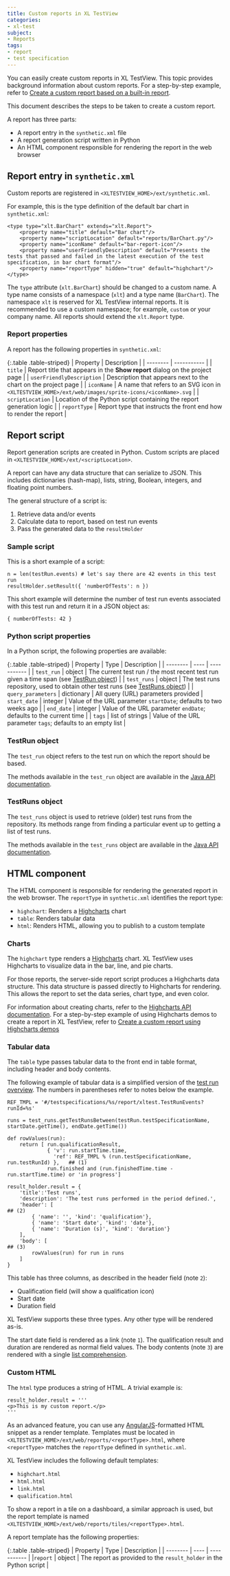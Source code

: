 ```yaml
---
title: Custom reports in XL TestView
categories:
- xl-test
subject:
- Reports
tags:
- report
- test specification
---
```


You can easily create custom reports in XL TestView. This topic provides background information about custom reports. For a step-by-step example, refer to [Create a custom report based on a built-in report](/xl-testview/how-to/create-a-custom-report.html).

This document describes the steps to be taken to create a custom report.

A report has three parts:

* A report entry in the `synthetic.xml` file
* A report generation script written in Python
* An HTML component responsible for rendering the report in the web browser

## Report entry in `synthetic.xml`

Custom reports are registered in `<XLTESTVIEW_HOME>/ext/synthetic.xml`.

For example, this is the type definition of the default bar chart in `synthetic.xml`:

    <type type="xlt.BarChart" extends="xlt.Report">
        <property name="title" default="Bar chart"/>
        <property name="scriptLocation" default="reports/BarChart.py"/>
        <property name="iconName" default="bar-report-icon"/>
        <property name="userFriendlyDescription" default="Presents the tests that passed and failed in the latest execution of the test specification, in bar chart format"/>
        <property name="reportType" hidden="true" default="highchart"/>
    </type>

The `type` attribute (`xlt.BarChart`) should be changed to a custom name. A type name consists of a namespace (`xlt`) and a type name (`BarChart`). The namespace `xlt` is reserved for XL TestView internal reports. It is recommended to use a custom namespace; for example, `custom` or your company name. All reports should extend the `xlt.Report` type.

### Report properties

A report has the following properties in `synthetic.xml`:

{:.table .table-striped}
| Property | Description |
| -------- | ----------- |
| `title` | Report title that appears in the **Show report** dialog on the project page |
| `userFriendlyDescription` | Description that appears next to the chart on the project page |
| `iconName` | A name that refers to an SVG icon in `<XLTESTVIEW_HOME>/ext/web/images/sprite-icons/<iconName>.svg` |
| `scriptLocation` | Location of the Python script containing the report generation logic |
| `reportType` | Report type that instructs the front end how to render the report |

## Report script

Report generation scripts are created in Python. Custom scripts are placed in `<XLTESTVIEW_HOME>/ext/<scriptLocation>`.

A report can have any data structure that can serialize to JSON. This includes dictionaries (hash-map), lists, string, Boolean, integers, and floating point numbers.

The general structure of a script is:

1. Retrieve data and/or events
1. Calculate data to report, based on test run events
1. Pass the generated data to the `resultHolder`

### Sample script

This is a short example of a script:
 
    n = len(testRun.events) # let's say there are 42 events in this test run
    resultHolder.setResult({ 'numberOfTests': n })

This short example will determine the number of test run events associated with this test run and return it in a JSON object as:

    { numberOfTests: 42 }

### Python script properties

In a Python script, the following properties are available:

{:.table .table-striped}
| Property | Type | Description |
| -------- | ---- | ----------- |
| `test_run` | object | The current test run / the most recent test run given a time span (see [TestRun object](#testrun-object)) |
| `test_runs` | object | The test runs repository, used to obtain other test runs (see [TestRuns object](#testruns-object)) |
| `query_parameters` | dictionary | All query (URL) parameters provided
| `start_date` | integer | Value of the URL parameter `startDate`; defaults to two weeks ago |
| `end_date` | integer | Value of the URL parameter `endDate`; defaults to the current time |
| `tags` | list of strings | Value of the URL parameter `tags`; defaults to an empty list |

### TestRun object

The `test_run` object refers to the test run on which the report should be based. 

The methods available in the `test_run` object are available in the [Java API documentation](https://docs.xebialabs.com/generated/xl-testview/1.3.x/javadoc/com/xebialabs/xlt/plugin/api/testrun/TestRun.html).

### TestRuns object

The `test_runs` object is used to retrieve (older) test runs from the repository. Its methods range from finding a particular event up to getting a list of test runs.

The methods available in the `test_runs` object are available in the [Java API documentation](https://docs.xebialabs.com/generated/xl-testview/1.3.x/javadoc/com/xebialabs/xlt/plugin/api/testrun/TestRunsRepository.html).

## HTML component

The HTML component is responsible for rendering the generated report in the web browser. The `reportType` in `synthetic.xml` identifies the report type:

* `highchart`: Renders a [Highcharts](http://highcharts.com) chart
* `table`: Renders tabular data
* `html`: Renders HTML, allowing you to publish to a custom template

### Charts

The `highchart` type renders a [Highcharts](http://highcharts.com) chart. XL TestView uses Highcharts to visualize data in the bar, line, and pie charts.

For those reports, the server-side report script produces a Highcharts data structure. This data structure is passed directly to Highcharts for rendering. This allows the report to set the data series, chart type, and even color.

For information about creating charts, refer to the [Highcharts API documentation](http://api.highcharts.com/highcharts). For a step-by-step example of using Highcharts demos to create a report in XL TestView, refer to [Create a custom report using Highcharts demos](/xl-testview/how-to/create-a-custom-report-using-highcharts-demos.html)

### Tabular data

The `table` type passes tabular data to the front end in table format, including header and body contents.

The following example of tabular data is a simplified version of the [test run overview](/xl-testview/concept/reports.html#test-run-overview). The numbers in parentheses refer to notes below the example.

	REF_TMPL = '#/testspecifications/%s/report/xltest.TestRunEvents?runId=%s'
	
	runs = test_runs.getTestRunsBetween(testRun.testSpecificationName, startDate.getTime(), endDate.getTime())

	def rowValues(run):
	    return [ run.qualificationResult,
	             { 'v': run.startTime.time,
	               'ref': REF_TMPL % (run.testSpecificationName, run.testRunId) },   ## (1)
	             run.finished and (run.finishedTime.time - run.startTime.time) or 'in progress']

	result_holder.result = {
	    'title':'Test runs',
	    'description': 'The test runs performed in the period defined.',
	    'header': [                                                                  ## (2)
	        { 'name': '', 'kind': 'qualification'},
	        { 'name': 'Start date', 'kind': 'date'},
	        { 'name': 'Duration (s)', 'kind': 'duration'}
	    ],
	    'body': [                                                                    ## (3)
	        rowValues(run) for run in runs
	    ]
	}

This table has three columns, as described in the header field (note `2`):

* Qualification field (will show a qualification icon)
* Start date
* Duration field

XL TestView supports these three types. Any other type will be rendered as-is.

The start date field is rendered as a link (note `1`). The qualification result and duration are rendered as normal field values. The body contents (note `3`) are rendered with a single [list comprehension](https://docs.python.org/2/tutorial/datastructures.html#list-comprehensions).

### Custom HTML

The `html` type produces a string of HTML. A trivial example is:

    result_holder.result = '''
    <p>This is my custom report.</p>
    '''

As an advanced feature, you can use any [AngularJS](https://angularjs.org/)-formatted HTML snippet as a render template. Templates must be located in `<XLTESTVIEW_HOME>/ext/web/reports/<reportType>.html`, where `<reportType>` matches the `reportType` defined in `synthetic.xml`.

XL TestView includes the following default templates:

* `highchart.html`
* `html.html`
* `link.html`
* `qualification.html`

To show a report in a tile on a dashboard, a similar approach is used, but the report template is named `<XLTESTVIEW_HOME>/ext/web/reports/tiles/<reportType>.html`.

A report template has the following properties:

{:.table .table-striped}
| Property | Type | Description |
| -------- | ---- | ----------- |
|`report`  | object | The report as provided to the `result_holder` in the Python script |
